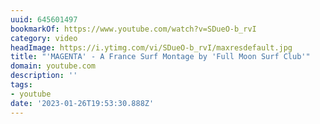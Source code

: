 ```yaml
---
uuid: 645601497
bookmarkOf: https://www.youtube.com/watch?v=SDueO-b_rvI
category: video
headImage: https://i.ytimg.com/vi/SDueO-b_rvI/maxresdefault.jpg
title: "'MAGENTA' - A France Surf Montage by 'Full Moon Surf Club'"
domain: youtube.com
description: ''
tags:
- youtube
date: '2023-01-26T19:53:30.888Z'
---
```



